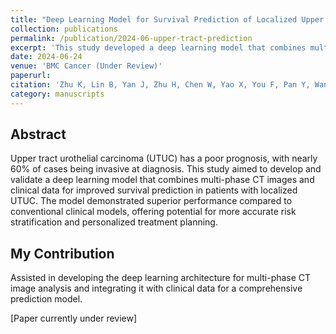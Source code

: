 ```yaml
---
title: "Deep Learning Model for Survival Prediction of Localized Upper Tract Urothelial Carcinoma Based on Multi-Phase CT Images and Clinical Data"
collection: publications
permalink: /publication/2024-06-upper-tract-prediction
excerpt: 'This study developed a deep learning model that combines multi-phase CT images and clinical data for improved survival prediction in patients with localized upper tract urothelial carcinoma.'
date: 2024-06-24
venue: 'BMC Cancer (Under Review)'
paperurl: 
citation: 'Zhu K, Lin B, Yan J, Zhu H, Chen W, Yao X, You F, Pan Y, Wang F, Xia P, Li Y, Chen L, Yu Z, Miao S, Gao X. (Submitted 2024). &quot;Deep Learning Model for Survival Prediction of Localized Upper Tract Urothelial Carcinoma Based on Multi-Phase CT Images and Clinical Data.&quot; <i>BMC Cancer</i>.'
category: manuscripts
---
```


## Abstract

Upper tract urothelial carcinoma (UTUC) has a poor prognosis, with nearly 60% of cases being invasive at diagnosis. This study aimed to develop and validate a deep learning model that combines multi-phase CT images and clinical data for improved survival prediction in patients with localized UTUC. The model demonstrated superior performance compared to conventional clinical models, offering potential for more accurate risk stratification and personalized treatment planning.

## My Contribution

Assisted in developing the deep learning architecture for multi-phase CT image analysis and integrating it with clinical data for a comprehensive prediction model.

[Paper currently under review] 